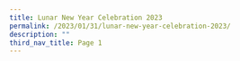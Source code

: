 ```yaml
---
title: Lunar New Year Celebration 2023
permalink: /2023/01/31/lunar-new-year-celebration-2023/
description: ""
third_nav_title: Page 1
---
```


